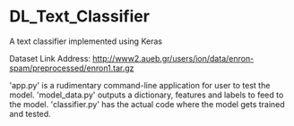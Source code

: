 # DL_Text_Classifier
A text classifier implemented using Keras

Dataset Link Address: http://www2.aueb.gr/users/ion/data/enron-spam/preprocessed/enron1.tar.gz

'app.py' is a rudimentary command-line application for user to test the model.
'model_data.py' outputs a dictionary, features and labels to feed to the model.
'classifier.py' has the actual code where the model gets trained and tested.
